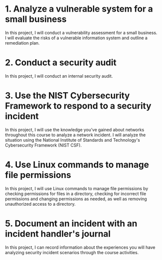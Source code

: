 # 1. Analyze a vulnerable system for a small business

In this project, I will conduct a vulnerability assessment for a small business. I will evaluate the risks of a vulnerable information system and outline a remediation plan.

# 2. Conduct a security audit

In this project, I will conduct an internal security audit.

# 3. Use the NIST Cybersecurity Framework to respond to a security incident

In this project, I will use the knowledge you’ve gained about networks throughout this course to analyze a network incident. I will analyze the situation using the National Institute of Standards and Technology's Cybersecurity Framework (NIST CSF).

# 4. Use Linux commands to manage file permissions

In this project, I will use Linux commands to manage file permissions by checking permissions for files in a directory, checking for incorrect file permissions and changing permissions as needed, as well as removing unauthorized access to a directory.

# 5. Document an incident with an incident handler's journal

In this project, I can record information about the experiences you will have analyzing security incident scenarios through the course activities. 
